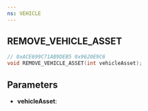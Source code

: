 ```yaml
---
ns: VEHICLE
---
```

## REMOVE_VEHICLE_ASSET

```c
// 0xACE699C71AB9DEB5 0x9620E9C6
void REMOVE_VEHICLE_ASSET(int vehicleAsset);
```


## Parameters
* **vehicleAsset**: 

